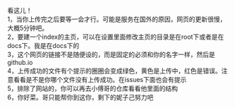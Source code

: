 看这儿！<br>
1，当你上传完之后要等一会才行。可能是服务在国外的原因，网页的更新很慢，大概5分钟吧。<br>
2，要建一个index的主页，可以在设置里面修改主页的目录是在root下或者是在docs下。我是在docs下的<br>
3，这个网页的链接不是随便设的，而是固定的必须和你的名字一样，然后是github.io<br>
4，上传成功的文件有个提示的圈圈会变成绿色，黄色是上传中，红色是错误。注意看看是不是你哪个文件没有上传成功。在issues下面也会有提示<br>
5，排除了网站的，你可以再去小傅哥的仓库看看他里面的结构<br>
6，你好菜。哥只能帮你到这你，剩下的妮子己努力吧<br>
